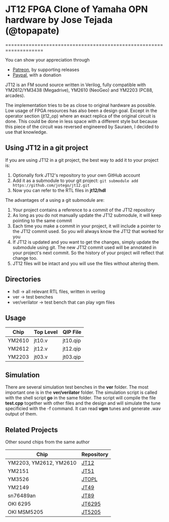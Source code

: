# JT12 FPGA Clone of Yamaha OPN hardware by Jose Tejada (@topapate)
===================================================================

You can show your appreciation through
* [Patreon](https://patreon.com/jotego), by supporting releases
* [Paypal](https://paypal.me/topapate), with a donation


JT12 is an FM sound source written in Verilog, fully compatible with YM2612/YM3438 (Megadrive), YM2610 (NeoGeo) and YM2203 (PC88, arcades).

The implementation tries to be as close to original hardware as possible. Low usage of FPGA resources has also been a design goal. Except in the operator section (jt12_op) where an exact replica of the original circuit is done. This could be done in less space with a different style but because this piece of the circuit was reversed engineered by Sauraen, I decided to use that knowledge.

## Using JT12 in a git project

If you are using JT12 in a git project, the best way to add it to your project is:

1. Optionally fork JT12's repository to your own GitHub account
2. Add it as a submodule to your git project: `git submodule add https://github.com/jotego/jt12.git`
3. Now you can refer to the RTL files in **jt12/hdl**

The advantages of a using a git submodule are:

1. Your project contains a reference to a commit of the JT12 repository
2. As long as you do not manually update the JT12 submodule, it will keep pointing to the same commit
3. Each time you make a commit in your project, it will include a pointer to the JT12 commit used. So you will always know the JT12 that worked for you
4. If JT12 is updated and you want to get the changes, simply update the submodule using git. The new JT12 commit used will be annotated in your project's next commit. So the history of your project will reflect that change too.
5. JT12 files will be intact and you will use the files without altering them.

## Directories

* hdl -> all relevant RTL files, written in verilog
* ver -> test benches
* ver/verilator -> test bench that can play vgm files

## Usage

Chip    | Top Level     | QIP File
--------|---------------|---------
YM2610  |   jt10.v      | jt10.qip
YM2612  |   jt12.v      | jt12.qip
YM2203  |   jt03.v      | jt03.qip

## Simulation

There are several simulation test benches in the **ver** folder. The most important one is in the **ver/verilator** folder. The simulation script is called with the shell script **go** in the same folder. The script will compile the file **test.cpp** together with other files and the design and will simulate the tune specificied with the -f command. It can read **vgm** tunes and generate .wav output of them.

## Related Projects

Other sound chips from the same author

Chip                   | Repository
-----------------------|------------
YM2203, YM2612, YM2610 | [JT12](https://github.com/jotego/jt12)
YM2151                 | [JT51](https://github.com/jotego/jt51)
YM3526                 | [JTOPL](https://github.com/jotego/jtopl)
YM2149                 | [JT49](https://github.com/jotego/jt49)
sn76489an              | [JT89](https://github.com/jotego/jt89)
OKI 6295               | [JT6295](https://github.com/jotego/jt6295)
OKI MSM5205            | [JT5205](https://github.com/jotego/jt5205)